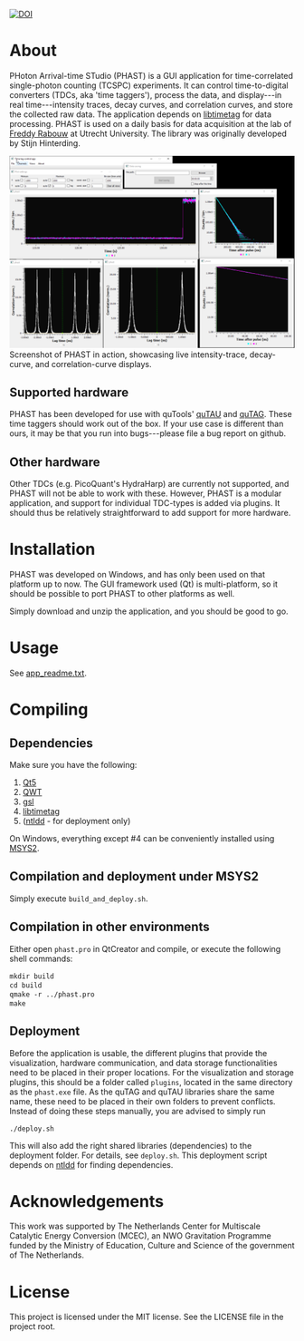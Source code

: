 [![DOI](https://zenodo.org/badge/DOI/10.5281/zenodo.4354144.svg)](https://doi.org/10.5281/zenodo.4354144)

# About
PHoton Arrival-time STudio (PHAST) is a GUI application for time-correlated single-photon counting (TCSPC) experiments. It can control time-to-digital converters (TDCs, aka 'time taggers'), process the data, and display---in real time---intensity traces, decay curves, and correlation curves, and store the collected raw data. The application depends on [libtimetag](https://github.com/rabouwlab/libtimetag) for data processing. PHAST is used on a daily basis for data acquisition at the lab of [Freddy Rabouw](https://www.uu.nl/medewerkers/FTRabouw) at Utrecht University. The library was originally developed by Stijn Hinterding.

![Screenshot of PHAST in action](images/example_image.png)
Screenshot of PHAST in action, showcasing live intensity-trace, decay-curve, and correlation-curve displays.

## Supported hardware
PHAST has been developed for use with quTools' [quTAU](https://www.qutools.com/quTAU/) and [quTAG](https://www.qutools.com/quTAG/). These time taggers should work out of the box. If your use case is different than ours, it may be that you run into bugs---please file a bug report on github.

## Other hardware
Other TDCs (e.g. PicoQuant's HydraHarp) are currently not supported, and PHAST will not be able to work with these. However, PHAST is a modular application, and support for individual TDC-types is added via plugins. It should thus be relatively straightforward to add support for more hardware.

# Installation
PHAST was developed on Windows, and has only been used on that platform up to now. The GUI framework used (Qt) is multi-platform, so it should be possible to port PHAST to other platforms as well.

Simply download and unzip the application, and you should be good to go.

# Usage
See [app_readme.txt](app_readme.txt).

# Compiling
## Dependencies
Make sure you have the following:
1) [Qt5](https://www.qt.io/)
2) [QWT](https://qwt.sourceforge.io/)
3) [gsl](https://www.gnu.org/software/gsl/)
4) [libtimetag](https://github.com/stijnhinterding/libtimetag)
5) ([ntldd](https://github.com/LRN/ntldd) - for deployment only)

On Windows, everything except #4 can be conveniently installed using [MSYS2](www.msys2.org).

## Compilation and deployment under MSYS2
Simply execute ``build_and_deploy.sh``.

## Compilation in other environments
Either open ``phast.pro`` in QtCreator and compile, or execute the following shell commands:

	mkdir build
	cd build
	qmake -r ../phast.pro
	make

## Deployment
Before the application is usable, the different plugins that provide the visualization, hardware communication, and data storage functionalities need to be placed in their proper locations. For the visualization and storage plugins, this should be a folder called ``plugins``, located in the same directory as the ``phast.exe`` file. As the quTAG and quTAU libraries share the same name, these need to be placed in their own folders to prevent conflicts. Instead of doing these steps manually, you are advised to simply run
	
	./deploy.sh
	
This will also add the right shared libraries (dependencies) to the deployment folder. For details, see ``deploy.sh``. This deployment script depends on [ntldd](https://github.com/LRN/ntldd) for finding dependencies.

# Acknowledgements
This work was supported by The Netherlands Center for Multiscale Catalytic Energy Conversion (MCEC), an NWO Gravitation Programme funded by the Ministry of Education, Culture and Science of the government of The Netherlands.

# License
This project is licensed under the MIT license. See the LICENSE file in the project root.

